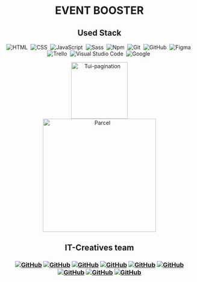<h1 align="center">  EVENT BOOSTER </h1>

<h2 align="center"> Used Stack </h2>

<span align="center">

![HTML](https://img.shields.io/badge/-HTML-05122A?style=flat&logo=HTML5)&nbsp;
![CSS](https://img.shields.io/badge/-CSS-05122A?style=flat&logo=CSS3&logoColor=1572B6)&nbsp;
![JavaScript](https://img.shields.io/badge/-JavaScript-05122A?style=flat&logo=javascript)&nbsp;
![Sass](https://img.shields.io/badge/-Sass-05122A?style=flat&logo=sass)&nbsp;
![Npm](https://img.shields.io/badge/-npm-05122A?style=flat&logo=npm)&nbsp;
![Git](https://img.shields.io/badge/-Git-05122A?style=flat&logo=git)&nbsp;
![GitHub](https://img.shields.io/badge/-GitHub-05122A?style=flat&logo=github)&nbsp;
![Figma](https://img.shields.io/badge/-Figma-05122A?style=flat&logo=figma)&nbsp;
![Trello](https://img.shields.io/badge/-Trello-05122A?style=flat&logo=trello&logoColor=0052CC)&nbsp;
![Visual Studio Code](https://img.shields.io/badge/-Visual%20Studio%20Code-05122A?style=flat&logo=visual-studio-code&logoColor=007ACC)&nbsp;
![Google](https://img.shields.io/badge/-Google-05122A?style=flat&logo=google&logoColor=007ACC)&nbsp;

<p align="center">
<a href="https://nhn.github.io/tui.pagination/latest/" target="_blank">
  <img alt="Tui-pagination" src="https://uicdn.toast.com/toastui/img/tui-component-bi-white.png" width="150">
</a></br>
<a href="https://parceljs.org/" target="_blank">
  <img alt="Parcel" src="https://user-images.githubusercontent.com/19409/31321658-f6aed0f2-ac3d-11e7-8100-1587e676e0ec.png" width="300">
</a>
</p>

<h2 align="center"> IT-Creatives team <h3>
<span align="center">

<a align="center" href="https://github.com/iuriibilonog">![GitHub](https://img.shields.io/badge/-IuriiBilonog-05122A?style=flat&logo=github)</a>
<a align="center" href="https://github.com/Ivan-Loboda">![GitHub](https://img.shields.io/badge/-IvanLoboda-05122A?style=flat&logo=github)</a>
<a align="center" href="https://github.com/Tate-T">![GitHub](https://img.shields.io/badge/-TetianaTarasovych-05122A?style=flat&logo=github)</a>
<a align="center" href="https://github.com/DValeriy">![GitHub](https://img.shields.io/badge/-ValeriyDmytrenko-05122A?style=flat&logo=github)</a>
<a align="center" href="https://github.com/Artowod">![GitHub](https://img.shields.io/badge/-SergiiLukavenko-05122A?style=flat&logo=github)</a>
<a align="center" href="https://github.com/Alonamel84">![GitHub](https://img.shields.io/badge/-AlonaMelnykova-05122A?style=flat&logo=github)</a>
<a align="center" href="https://github.com/sandra9ermak">![GitHub](https://img.shields.io/badge/-AlexandraErmak-05122A?style=flat&logo=github)</a>
<a align="center" href="https://github.com/Sv0707">![GitHub](https://img.shields.io/badge/-SvetlanaOnyschenko-05122A?style=flat&logo=github)</a>
<a align="center" href="https://github.com/yalanskyyalexey">![GitHub](https://img.shields.io/badge/-YalanskyyAlexey-05122A?style=flat&logo=github)</a>

</span>
